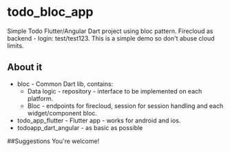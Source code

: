 # todo_bloc_app
Simple Todo Flutter/Angular Dart project using bloc pattern. Firecloud as backend - login: test/test123.
This is a simple demo so don't abuse cloud limits.

## About it

 * bloc - Common Dart lib, contains: 
    - Data logic - repository - interface to be implemented on each platform. 
    - Bloc - endpoints for firecloud, session for session handling and each widget/component bloc.
  * todo_app_flutter - Flutter app - works for android and ios.
  * todoapp_dart_angular - as basic as possible
  
##Suggestions
You're welcome!
 
